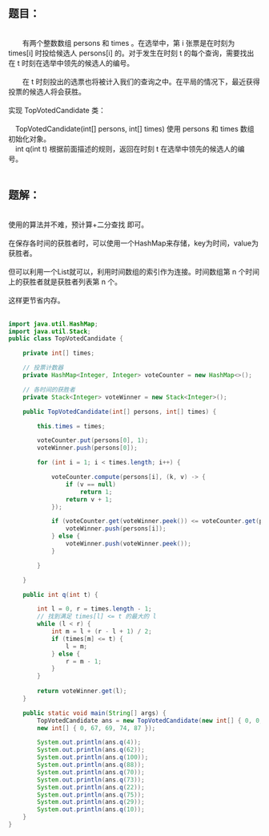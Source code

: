 ## 题目：&emsp;  
&emsp;  
​&emsp;&emsp;有两个整数数组 persons 和 times 。在选举中，第 i 张票是在时刻为 times[i] 时投给候选人 persons[i] 的。对于发生在时刻 t 的每个查询，需要找出在 t 时刻在选举中领先的候选人的编号。&emsp;  
&emsp;  
​&emsp;&emsp;在 t 时刻投出的选票也将被计入我们的查询之中。在平局的情况下，最近获得投票的候选人将会获胜。&emsp;  
&emsp;  
实现 TopVotedCandidate 类：&emsp;  
&emsp;  
​&emsp;TopVotedCandidate(int[] persons, int[] times)  使用 persons 和 times 数组初始化对象。&emsp;  
​&emsp;int q(int t)  根据前面描述的规则，返回在时刻 t 在选举中领先的候选人的编号。&emsp;  
&emsp;  
## 题解：&emsp;  
&emsp;  
使用的算法并不难，预计算+二分查找 即可。&emsp;  
&emsp;  
在保存各时间的获胜者时，可以使用一个HashMap来存储，key为时间，value为获胜者。&emsp;  
&emsp;  
但可以利用一个List就可以，利用时间数组的索引作为连接。时间数组第 n 个时间上的获胜者就是获胜者列表第 n 个。&emsp;  
&emsp;  
这样更节省内存。&emsp;  
&emsp;  
```java
import java.util.HashMap; 
import java.util.Stack;
public class TopVotedCandidate {

	private int[] times;

	// 投票计数器
	private HashMap<Integer, Integer> voteCounter = new HashMap<>();

	// 各时间的获胜者
	private Stack<Integer> voteWinner = new Stack<Integer>();

	public TopVotedCandidate(int[] persons, int[] times) {

		this.times = times;

		voteCounter.put(persons[0], 1);
		voteWinner.push(persons[0]);

		for (int i = 1; i < times.length; i++) {

			voteCounter.compute(persons[i], (k, v) -> {
				if (v == null)
					return 1;
				return v + 1;
			});

			if (voteCounter.get(voteWinner.peek()) <= voteCounter.get(persons[i])) {
				voteWinner.push(persons[i]);
			} else {
				voteWinner.push(voteWinner.peek());
			}

		}

	}

	public int q(int t) {

        int l = 0, r = times.length - 1;
        // 找到满足 times[l] <= t 的最大的 l
        while (l < r) {
            int m = l + (r - l + 1) / 2;
            if (times[m] <= t) {
                l = m;
            } else {
                r = m - 1;
            }
        }
 
		return voteWinner.get(l);
	}

	public static void main(String[] args) {
		TopVotedCandidate ans = new TopVotedCandidate(new int[] { 0, 0, 1, 1, 2 },
		new int[] { 0, 67, 69, 74, 87 });

		System.out.println(ans.q(4));
		System.out.println(ans.q(62));
		System.out.println(ans.q(100));
		System.out.println(ans.q(88));
		System.out.println(ans.q(70));
		System.out.println(ans.q(73));
		System.out.println(ans.q(22));
		System.out.println(ans.q(75));
		System.out.println(ans.q(29));
		System.out.println(ans.q(10));
	}
}
```
&emsp;  
&emsp;  
